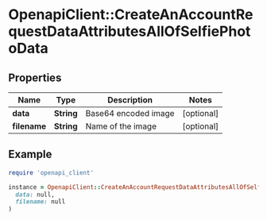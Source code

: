 # OpenapiClient::CreateAnAccountRequestDataAttributesAllOfSelfiePhotoData

## Properties

| Name | Type | Description | Notes |
| ---- | ---- | ----------- | ----- |
| **data** | **String** | Base64 encoded image | [optional] |
| **filename** | **String** | Name of the image | [optional] |

## Example

```ruby
require 'openapi_client'

instance = OpenapiClient::CreateAnAccountRequestDataAttributesAllOfSelfiePhotoData.new(
  data: null,
  filename: null
)
```

